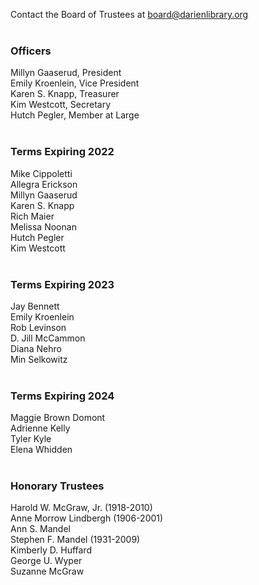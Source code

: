 Contact the Board of Trustees at [board@darienlibrary.org](mail:board@darienlibrary.org "Email the Board of Trustees")
<br />
<br />

<div class="row margin-bottom-10">
<div class="col-md-4">

### Officers
Millyn Gaaserud, President<br />
Emily Kroenlein, Vice President<br />
Karen S. Knapp, Treasurer<br />
Kim Westcott, Secretary<br />
Hutch Pegler, Member at Large<br />
<br />

### Terms Expiring 2022
Mike Cippoletti<br />
Allegra Erickson<br />
Millyn Gaaserud<br />
Karen S. Knapp<br />
Rich Maier<br />
Melissa Noonan<br />
Hutch Pegler<br />
Kim Westcott<br />
<br />

</div>
<div class="col-md-4">
	
### Terms Expiring 2023
Jay Bennett<br />
Emily Kroenlein<br />
Rob Levinson<br />
D. Jill McCammon<br />
Diana Nehro<br />
Min Selkowitz<br />
<br />

### Terms Expiring 2024
Maggie Brown Domont<br />
Adrienne Kelly<br />
Tyler Kyle<br />
Elena Whidden<br />
<br />

</div>
<div class="col-md-4">

### Honorary Trustees
Harold W. McGraw, Jr. (1918-2010)<br />
Anne Morrow Lindbergh (1906-2001)<br />
Ann S. Mandel<br />
Stephen F. Mandel (1931-2009)<br />
Kimberly D. Huffard<br />
George U. Wyper<br />
Suzanne McGraw

</div>
</div>
